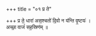 +++
title = "०१ प्र ते"

+++
प्र ते॒ धारा॑ अस॒श्चतो॑ दि॒वो न य॑न्ति वृ॒ष्टयः॑ ।  
अच्छा॒ वाजं॑ सह॒स्रिण॑म् ॥